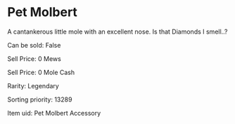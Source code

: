 # Pet Molbert

A cantankerous little mole with an excellent nose. Is that Diamonds I smell..?

Can be sold: False

Sell Price: 0 Mews

Sell Price: 0 Mole Cash

Rarity: Legendary

Sorting priority: 13289

Item uid: Pet Molbert Accessory